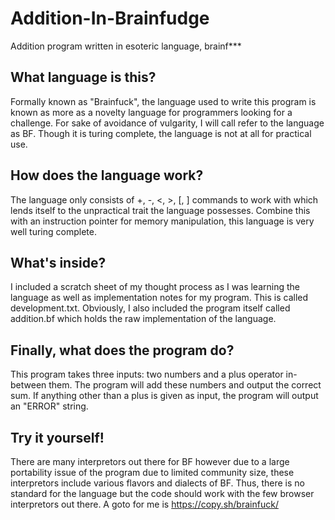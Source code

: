 # Addition-In-Brainfudge
Addition program written in esoteric language, brainf***

## What language is this?
Formally known as "Brainfuck", the language used to write this program is known as more as a novelty language for programmers looking for a challenge. For sake of avoidance of vulgarity, I will call refer to the language as BF. Though it is turing complete, the language is not at all for practical use.

## How does the language work?
The language only consists of +, -, <, >, [, ] commands to work with which lends itself to the unpractical trait the language possesses. Combine this with an instruction pointer for memory manipulation, this language is very well turing complete.

## What's inside?
I included a scratch sheet of my thought process as I was learning the language as well as implementation notes for my program. This is called development.txt. Obviously, I also included the program itself called addition.bf which holds the raw implementation of the language. 

## Finally, what does the program do?
This program takes three inputs: two numbers and a plus operator in-between them. The program will add these numbers and output the correct sum. If anything other than a plus is given as input, the program will output an "ERROR" string.

## Try it yourself!
There are many interpretors out there for BF however due to a large portability issue of the program due to limited community size, these interpretors include various flavors and dialects of BF. Thus, there is no standard for the language but the code should work with the few browser interpretors out there. A goto for me is https://copy.sh/brainfuck/
